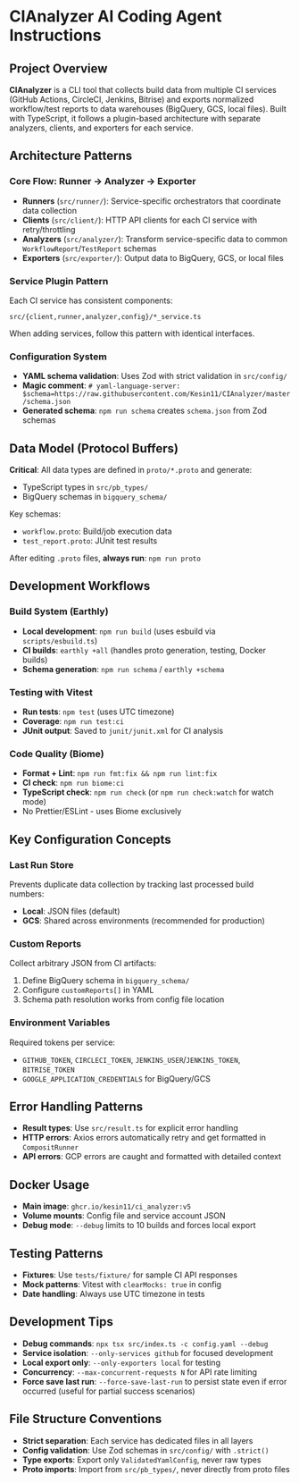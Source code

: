 # CIAnalyzer AI Coding Agent Instructions

## Project Overview
**CIAnalyzer** is a CLI tool that collects build data from multiple CI services (GitHub Actions, CircleCI, Jenkins, Bitrise) and exports normalized workflow/test reports to data warehouses (BigQuery, GCS, local files). Built with TypeScript, it follows a plugin-based architecture with separate analyzers, clients, and exporters for each service.

## Architecture Patterns

### Core Flow: Runner → Analyzer → Exporter
- **Runners** (`src/runner/`): Service-specific orchestrators that coordinate data collection
- **Clients** (`src/client/`): HTTP API clients for each CI service with retry/throttling
- **Analyzers** (`src/analyzer/`): Transform service-specific data to common `WorkflowReport`/`TestReport` schemas
- **Exporters** (`src/exporter/`): Output data to BigQuery, GCS, or local files

### Service Plugin Pattern
Each CI service has consistent components:
```
src/{client,runner,analyzer,config}/*_service.ts
```
When adding services, follow this pattern with identical interfaces.

### Configuration System
- **YAML schema validation**: Uses Zod with strict validation in `src/config/`
- **Magic comment**: `# yaml-language-server: $schema=https://raw.githubusercontent.com/Kesin11/CIAnalyzer/master/schema.json`
- **Generated schema**: `npm run schema` creates `schema.json` from Zod schemas

## Data Model (Protocol Buffers)
**Critical**: All data types are defined in `proto/*.proto` and generate:
- TypeScript types in `src/pb_types/` 
- BigQuery schemas in `bigquery_schema/`

Key schemas:
- `workflow.proto`: Build/job execution data
- `test_report.proto`: JUnit test results  

After editing `.proto` files, **always run**: `npm run proto`

## Development Workflows

### Build System (Earthly)
- **Local development**: `npm run build` (uses esbuild via `scripts/esbuild.ts`)
- **CI builds**: `earthly +all` (handles proto generation, testing, Docker builds)
- **Schema generation**: `npm run schema` / `earthly +schema`

### Testing with Vitest
- **Run tests**: `npm test` (uses UTC timezone)
- **Coverage**: `npm run test:ci`
- **JUnit output**: Saved to `junit/junit.xml` for CI analysis

### Code Quality (Biome)
- **Format + Lint**: `npm run fmt:fix && npm run lint:fix`
- **CI check**: `npm run biome:ci`
- **TypeScript check**: `npm run check` (or `npm run check:watch` for watch mode)
- No Prettier/ESLint - uses Biome exclusively

## Key Configuration Concepts

### Last Run Store
Prevents duplicate data collection by tracking last processed build numbers:
- **Local**: JSON files (default)
- **GCS**: Shared across environments (recommended for production)

### Custom Reports
Collect arbitrary JSON from CI artifacts:
1. Define BigQuery schema in `bigquery_schema/`
2. Configure `customReports[]` in YAML
3. Schema path resolution works from config file location

### Environment Variables
Required tokens per service:
- `GITHUB_TOKEN`, `CIRCLECI_TOKEN`, `JENKINS_USER`/`JENKINS_TOKEN`, `BITRISE_TOKEN`
- `GOOGLE_APPLICATION_CREDENTIALS` for BigQuery/GCS

## Error Handling Patterns
- **Result types**: Use `src/result.ts` for explicit error handling
- **HTTP errors**: Axios errors automatically retry and get formatted in `CompositRunner`
- **API errors**: GCP errors are caught and formatted with detailed context

## Docker Usage
- **Main image**: `ghcr.io/kesin11/ci_analyzer:v5`
- **Volume mounts**: Config file and service account JSON
- **Debug mode**: `--debug` limits to 10 builds and forces local export

## Testing Patterns
- **Fixtures**: Use `tests/fixture/` for sample CI API responses
- **Mock patterns**: Vitest with `clearMocks: true` in config 
- **Date handling**: Always use UTC timezone in tests

## Development Tips
- **Debug commands**: `npx tsx src/index.ts -c config.yaml --debug`
- **Service isolation**: `--only-services github` for focused development
- **Local export only**: `--only-exporters local` for testing
- **Concurrency**: `--max-concurrent-requests N` for API rate limiting
- **Force save last run**: `--force-save-last-run` to persist state even if error occurred (useful for partial success scenarios)

## File Structure Conventions
- **Strict separation**: Each service has dedicated files in all layers
- **Config validation**: Use Zod schemas in `src/config/` with `.strict()` 
- **Type exports**: Export only `ValidatedYamlConfig`, never raw types
- **Proto imports**: Import from `src/pb_types/`, never directly from proto files
